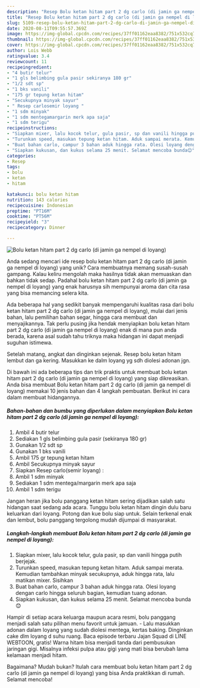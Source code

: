 ```yaml
---
description: "Resep Bolu ketan hitam part 2 dg carlo (di jamin ga nempel di loyang), Enak Banget"
title: "Resep Bolu ketan hitam part 2 dg carlo (di jamin ga nempel di loyang), Enak Banget"
slug: 5109-resep-bolu-ketan-hitam-part-2-dg-carlo-di-jamin-ga-nempel-di-loyang-enak-banget
date: 2020-08-11T09:55:57.369Z
image: https://img-global.cpcdn.com/recipes/37ff01162eaa8382/751x532cq70/bolu-ketan-hitam-part-2-dg-carlo-di-jamin-ga-nempel-di-loyang-foto-resep-utama.jpg
thumbnail: https://img-global.cpcdn.com/recipes/37ff01162eaa8382/751x532cq70/bolu-ketan-hitam-part-2-dg-carlo-di-jamin-ga-nempel-di-loyang-foto-resep-utama.jpg
cover: https://img-global.cpcdn.com/recipes/37ff01162eaa8382/751x532cq70/bolu-ketan-hitam-part-2-dg-carlo-di-jamin-ga-nempel-di-loyang-foto-resep-utama.jpg
author: Lois Webb
ratingvalue: 3.4
reviewcount: 11
recipeingredient:
- "4 butir telur"
- "1 gls belimbing gula pasir sekiranya 180 gr"
- "1/2 sdt sp"
- "1 bks vanili"
- "175 gr tepung ketan hitam"
- "Secukupnya minyak sayur"
- " Resep carlosemir loyang "
- "1 sdm minyak"
- "1 sdm mentegamargarin merk apa saja"
- "1 sdm terigu"
recipeinstructions:
- "Siapkan mixer, lalu kocok telur, gula pasir, sp dan vanili hingga putih berjejak."
- "Turunkan speed, masukan tepung ketan hitam. Aduk sampai merata. Kemudian tambahkan minyak secukupnya, aduk hingga rata, lalu matikan mixer. Sisihkan"
- "Buat bahan carlo, campur 3 bahan aduk hingga rata. Olesi loyang dengan carlo hingga seluruh bagian, kemudian tuang adonan."
- "Siapkan kukusan, dan kukus selama 25 menit. Selamat mencoba bunda😊"
categories:
- Resep
tags:
- bolu
- ketan
- hitam

katakunci: bolu ketan hitam 
nutrition: 143 calories
recipecuisine: Indonesian
preptime: "PT16M"
cooktime: "PT56M"
recipeyield: "3"
recipecategory: Dinner

---
```



![Bolu ketan hitam part 2 dg carlo (di jamin ga nempel di loyang)](https://img-global.cpcdn.com/recipes/37ff01162eaa8382/751x532cq70/bolu-ketan-hitam-part-2-dg-carlo-di-jamin-ga-nempel-di-loyang-foto-resep-utama.jpg)

Anda sedang mencari ide resep bolu ketan hitam part 2 dg carlo (di jamin ga nempel di loyang) yang unik? Cara membuatnya memang susah-susah gampang. Kalau keliru mengolah maka hasilnya tidak akan memuaskan dan bahkan tidak sedap. Padahal bolu ketan hitam part 2 dg carlo (di jamin ga nempel di loyang) yang enak harusnya sih mempunyai aroma dan cita rasa yang bisa memancing selera kita.

Ada beberapa hal yang sedikit banyak mempengaruhi kualitas rasa dari bolu ketan hitam part 2 dg carlo (di jamin ga nempel di loyang), mulai dari jenis bahan, lalu pemilihan bahan segar, hingga cara membuat dan menyajikannya. Tak perlu pusing jika hendak menyiapkan bolu ketan hitam part 2 dg carlo (di jamin ga nempel di loyang) enak di mana pun anda berada, karena asal sudah tahu triknya maka hidangan ini dapat menjadi suguhan istimewa.

Setelah matang, angkat dan dinginkan sejenak. Resep bolu ketan hitam lembut dan ga kering. Masukkan ke dalm loyang yg sdh diolesi adonan jgn.


Di bawah ini ada beberapa tips dan trik praktis untuk membuat bolu ketan hitam part 2 dg carlo (di jamin ga nempel di loyang) yang siap dikreasikan. Anda bisa membuat Bolu ketan hitam part 2 dg carlo (di jamin ga nempel di loyang) memakai 10 jenis bahan dan 4 langkah pembuatan. Berikut ini cara dalam membuat hidangannya.

<!--inarticleads1-->

##### Bahan-bahan dan bumbu yang diperlukan dalam menyiapkan Bolu ketan hitam part 2 dg carlo (di jamin ga nempel di loyang):

1. Ambil 4 butir telur
1. Sediakan 1 gls belimbing gula pasir (sekiranya 180 gr)
1. Gunakan 1/2 sdt sp
1. Gunakan 1 bks vanili
1. Ambil 175 gr tepung ketan hitam
1. Ambil Secukupnya minyak sayur
1. Siapkan  Resep carlo(semir loyang) :
1. Ambil 1 sdm minyak
1. Sediakan 1 sdm mentega/margarin merk apa saja
1. Ambil 1 sdm terigu


Jangan heran jika bolu panggang ketan hitam sering dijadikan salah satu hidangan saat sedang ada acara. Tunggu bolu ketan hitam dingin dulu baru keluarkan dari loyang. Potong dan kue bolu siap untuk. Selain terkenal enak dan lembut, bolu panggang tergolong mudah dijumpai di masyarakat. 

<!--inarticleads2-->

##### Langkah-langkah membuat Bolu ketan hitam part 2 dg carlo (di jamin ga nempel di loyang):

1. Siapkan mixer, lalu kocok telur, gula pasir, sp dan vanili hingga putih berjejak.
1. Turunkan speed, masukan tepung ketan hitam. Aduk sampai merata. Kemudian tambahkan minyak secukupnya, aduk hingga rata, lalu matikan mixer. Sisihkan
1. Buat bahan carlo, campur 3 bahan aduk hingga rata. Olesi loyang dengan carlo hingga seluruh bagian, kemudian tuang adonan.
1. Siapkan kukusan, dan kukus selama 25 menit. Selamat mencoba bunda😊


Hampir di setiap acara keluarga maupun acara resmi, bolu panggang menjadi salah satu pilihan menu favorit untuk jamuan. - Lalu masukkan adonan dalam loyang yang sudah diolesi mentega, kertas baking. Dinginkan cake dlm loyang d suhu ruang. Baca episode terbaru Jajan Squad di LINE WEBTOON, gratis! Warna hitam bisa menjadi tanda dari pembusukan jaringan gigi. Misalnya infeksi pulpa atau gigi yang mati bisa berubah lama kelamaan menjadi hitam. 

Bagaimana? Mudah bukan? Itulah cara membuat bolu ketan hitam part 2 dg carlo (di jamin ga nempel di loyang) yang bisa Anda praktikkan di rumah. Selamat mencoba!

